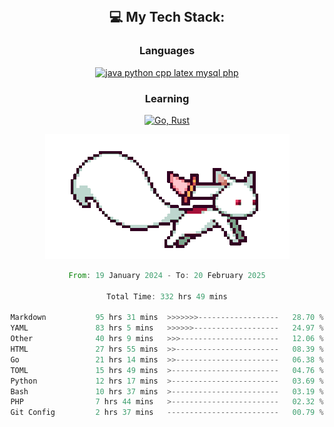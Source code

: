 
<div align="center">
<br>

## 💻 My Tech Stack:

### Languages

[![java python cpp latex mysql php](https://skillicons.dev/icons?i=java,python,cpp,latex,mysql,php)](https://skillicons.dev)

### Learning

[![Go, Rust](https://skillicons.dev/icons?i=go,rust)](https://skillicons.dev)

<center>

<img src="kyubey.gif" alt="Alt-Text" title="" >

</center>


<!--START_SECTION:waka-->

```rust
From: 19 January 2024 - To: 20 February 2025

Total Time: 332 hrs 49 mins

Markdown           95 hrs 31 mins  >>>>>>>------------------   28.70 %
YAML               83 hrs 5 mins   >>>>>>-------------------   24.97 %
Other              40 hrs 9 mins   >>>----------------------   12.06 %
HTML               27 hrs 55 mins  >>-----------------------   08.39 %
Go                 21 hrs 14 mins  >>-----------------------   06.38 %
TOML               15 hrs 49 mins  >------------------------   04.76 %
Python             12 hrs 17 mins  >------------------------   03.69 %
Bash               10 hrs 37 mins  >------------------------   03.19 %
PHP                7 hrs 44 mins   >------------------------   02.32 %
Git Config         2 hrs 37 mins   -------------------------   00.79 %
```

<!--END_SECTION:waka-->
